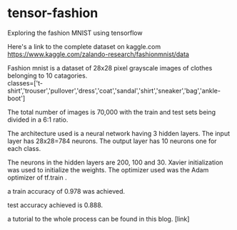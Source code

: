 # tensor-fashion
Exploring the fashion MNIST using tensorflow

Here's a link to the complete dataset on kaggle.com
https://www.kaggle.com/zalando-research/fashionmnist/data


Fashion mnist is a dataset of 28x28 pixel grayscale images of clothes belonging to 10 catagories.    
classes=['t-shirt','trouser','pullover','dress','coat','sandal','shirt','sneaker','bag','ankle-boot']

The total number of images is 70,000 with the train and test sets being divided in a 6:1 ratio.

The architecture used is a neural network having 3 hidden layers. 
The input layer has 28x28=784 neurons. 
The output layer has 10 neurons one for each class.

The neurons in the hidden layers are 200, 100 and 30.
Xavier initialization was used to initialize the weights.
The optimizer used was the Adam optimizer of tf.train .

a train accuracy of 0.978 was achieved.

test accuracy achieved is 0.888.

a tutorial to the whole process can be found in this blog.
[link]


